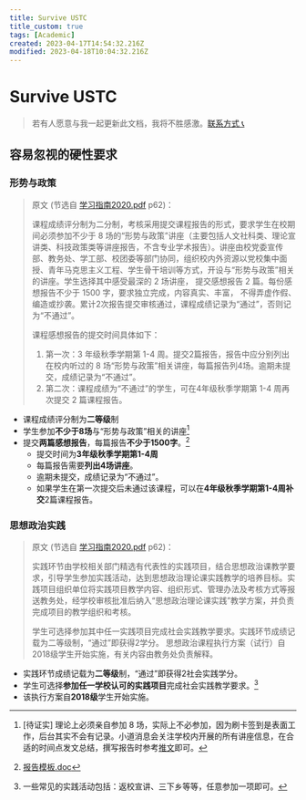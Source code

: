 ```yaml
---
title: Survive USTC
title_custom: true
tags: [Academic]
created: 2023-04-17T14:54:32.216Z
modified: 2023-04-18T10:04:32.216Z
---
```


# Survive USTC

> 若有人愿意与我一起更新此文档，我将不胜感激。[联系方式 📞](@note/about)

## 容易忽视的硬性要求

### 形势与政策

> 原文 (节选自 [学习指南2020.pdf](https://www.teach.ustc.edu.cn/notice/notice-info/11986.html/attachment/%e5%ad%a6%e4%b9%a0%e6%8c%87%e5%8d%972020) p62)：
>
> 课程成绩评分制为二分制，考核采用提交课程报告的形式，要求学生在校期间必须参加不少于 8 场的“形势与政策”讲座（主要包括人文社科类、理论宣讲类、科技政策类等讲座报告，不含专业学术报告）。讲座由校党委宣传部、教务处、学工部、校团委等部门协同，组织校内外资源以党校集中面授、青年马克思主义工程、学生骨干培训等方式，开设与“形势与政策”相关的讲座。学生选择其中感受最深的 2 场讲座， 提交感想报告 2 篇。每份感想报告不少于 1500 字，要求独立完成，内容真实、丰富， 不得弄虚作假、编造或抄袭。累计2次报告提交审核通过，课程成绩记录为“通过”，否则记为“不通过”。
>
> 课程感想报告的提交时间具体如下：
>
> 1. 第一次：3 年级秋季学期第 1-4 周。提交2篇报告，报告中应分别列出在校内听过的 8 场“形势与政策”相关讲座，每篇报告列4场。逾期未提交，成绩记录为“不通过”。
> 2. 第二次：课程成绩为“不通过”的学生，可在4年级秋季学期第 1-4 周再次提交 2 篇课程报告。

- 课程成绩评分制为**二等级**制
- 学生参加**不少于8场**与“形势与政策”相关的讲座[^1]
- 提交**两篇感想报告**，每篇报告**不少于1500字**。[^2]
  - 提交时间为**3年级秋季学期第1-4周**
  - 每篇报告需要**列出4场讲座**。
  - 逾期未提交，成绩记录为“不通过”。
  - 如果学生在第一次提交后未通过该课程，可以在**4年级秋季学期第1-4周补交**2篇课程报告。

### 思想政治实践

> 原文 (节选自 [学习指南2020.pdf](https://www.teach.ustc.edu.cn/notice/notice-info/11986.html/attachment/%e5%ad%a6%e4%b9%a0%e6%8c%87%e5%8d%972020) p62)：
>
> 实践环节由学校相关部门精选有代表性的实践项目，结合思想政治课教学要求，引导学生参加实践活动，达到思想政治理论课实践教学的培养目标。实践项目组织单位将实践项目教学内容、组织形式、管理办法及考核方式等报送教务处，经学校审核批准后纳入“思想政治理论课实践”教学方案，并负责完成项目的教学组织和考核。
>
> 学生可选择参加其中任一实践项目完成社会实践教学要求。实践环节成绩记载为二等级制，“通过”即获得2学分。
> 思想政治课程执行方案（试行）自2018级学生开始实施，有关内容由教务处负责解释。

- 实践环节成绩记载为**二等级**制，“通过”即获得2社会实践学分。
- 学生可选择**参加任一学校认可的实践项目**完成社会实践教学要求。[^3]
- 该执行方案自**2018级**学生开始实施。

[^1]: [待证实] 理论上必须亲自参加 8 场，实际上不必参加，因为刷卡签到是表面工作，后台其实不会有记录。小道消息会关注学校内开展的所有讲座信息，在合适的时间点发文总结，撰写报告时参考[推文](https://mp.weixin.qq.com/s?__biz=MzU5MjY5NTUzNQ==&mid=2247483683&idx=1&sn=da40340908baeba4155fd25e3335d216#rd)即可。

[^2]: [报告模板.doc](https://www.teach.ustc.edu.cn/notice/notice-teaching/12003.html/attachment/2018%e7%ba%a7%e5%bd%a2%e5%8a%bf%e4%b8%8e%e6%94%bf%e7%ad%96%ef%bc%88%e8%ae%b2%e5%ba%a7%ef%bc%89%e6%8a%a5%e5%91%8a%e6%a8%a1%e6%9d%bf)

[^3]: 一些常见的实践活动包括：返校宣讲、三下乡等等，任意参加一项即可。
